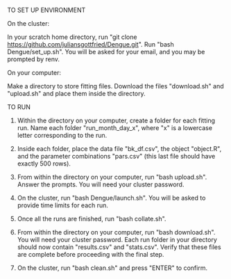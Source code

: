 TO SET UP ENVIRONMENT

On the cluster:

In your scratch home directory, run "git clone https://github.com/juliansgottfried/Dengue.git". Run "bash Dengue/set_up.sh". You will be asked for your email, and you may be prompted by renv.

On your computer:

Make a directory to store fitting files. Download the files "download.sh" and "upload.sh" and place them inside the directory.

TO RUN

1. Within the directory on your computer, create a folder for each fitting run. Name each folder "run_month\_day\_x", where "x" is a lowercase letter corresponding to the run.

2. Inside each folder, place the data file "bk_df.csv", the object "object.R", and the parameter combinations "pars.csv" (this last file should have exactly 500 rows).

3. From within the directory on your computer, run "bash upload.sh". Answer the prompts. You will need your cluster password.

4. On the cluster, run "bash Dengue/launch.sh". You will be asked to provide time limits for each run.

5. Once all the runs are finished, run "bash collate.sh".

6. From within the directory on your computer, run "bash download.sh". You will need your cluster password. Each run folder in your directory should now contain "results.csv" and "stats.csv". Verify that these files are complete before proceeding with the final step.

7. On the cluster, run "bash clean.sh" and press "ENTER" to confirm.
